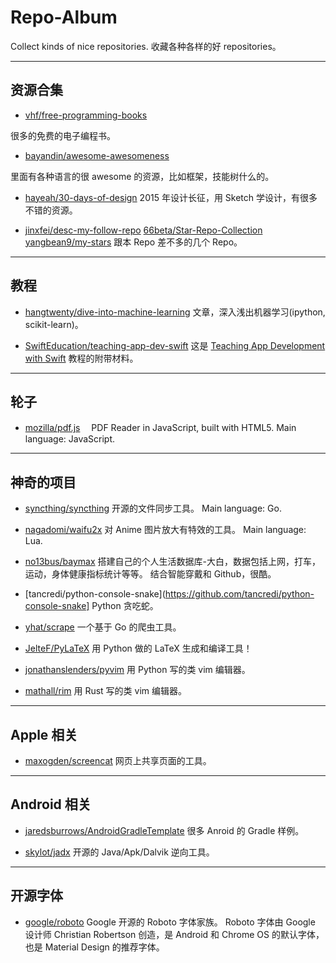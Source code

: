 # Repo-Album

Collect kinds of nice repositories.
收藏各种各样的好 repositories。

---


## 资源合集

- [vhf/free-programming-books](https://github.com/vhf/free-programming-books)

 很多的免费的电子编程书。

- [bayandin/awesome-awesomeness](https://github.com/bayandin/awesome-awesomeness)

 里面有各种语言的很 awesome 的资源，比如框架，技能树什么的。

- [hayeah/30-days-of-design](https://github.com/hayeah/30-days-of-design)
 2015 年设计长征，用 Sketch 学设计，有很多不错的资源。

- [jinxfei/desc-my-follow-repo](https://github.com/jinxfei/desc-my-follow-repo) [66beta/Star-Repo-Collection](https://github.com/66beta/Star-Repo-Collection) [yangbean9/my-stars](https://github.com/yangbean9/my-stars)
 跟本 Repo 差不多的几个 Repo。



---

## 教程

- [hangtwenty/dive-into-machine-learning](https://github.com/hangtwenty/dive-into-machine-learning)
 文章，深入浅出机器学习(ipython, scikit-learn)。

- [SwiftEducation/teaching-app-dev-swift](https://github.com/SwiftEducation/teaching-app-dev-swift)
 这是 [Teaching App Development with Swift](http://swifteducation.github.io/teaching_app_development_with_swift/) 教程的附带材料。


---


## 轮子

- [mozilla/pdf.js](https://github.com/mozilla/pdf.js)　
 PDF Reader in JavaScript, built with HTML5.
 Main language: JavaScript.


---

## 神奇的项目

- [syncthing/syncthing](https://github.com/syncthing/syncthing)
 开源的文件同步工具。
 Main language: Go.

- [nagadomi/waifu2x](https://github.com/nagadomi/waifu2x)
 对 Anime 图片放大有特效的工具。
 Main language: Lua.

- [no13bus/baymax](https://github.com/no13bus/baymax)
 搭建自己的个人生活数据库-大白，数据包括上网，打车，运动，身体健康指标统计等等。
 结合智能穿戴和 Github，很酷。

- [tancredi/python-console-snake](https://github.com/tancredi/python-console-snake]
 Python 贪吃蛇。

- [yhat/scrape](https://github.com/yhat/scrape)
 一个基于 Go 的爬虫工具。

- [JelteF/PyLaTeX](https://github.com/JelteF/PyLaTeX)
 用 Python 做的 LaTeX 生成和编译工具！

- [jonathanslenders/pyvim](https://github.com/jonathanslenders/pyvim)
 用 Python 写的类 vim 编辑器。

- [mathall/rim](https://github.com/mathall/rim)
 用 Rust 写的类 vim 编辑器。




---

## Apple 相关

- [maxogden/screencat](https://github.com/maxogden/screencat)
 网页上共享页面的工具。


---

## Android 相关

- [jaredsburrows/AndroidGradleTemplate](https://github.com/jaredsburrows/AndroidGradleTemplate)
 很多 Anroid 的 Gradle 样例。

- [skylot/jadx](https://github.com/skylot/jadx)
 开源的 Java/Apk/Dalvik 逆向工具。


---


## 开源字体

- [google/roboto](https://github.com/google/roboto)
 Google 开源的 Roboto 字体家族。
 Roboto 字体由 Google 设计师 Christian Robertson 创造，是 Android 和 Chrome OS 的默认字体，也是 Material Design 的推荐字体。




